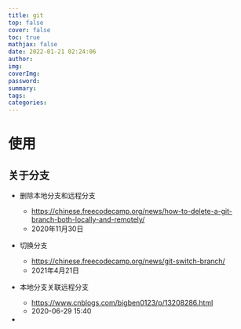 ```yaml
---
title: git
top: false
cover: false
toc: true
mathjax: false
date: 2022-01-21 02:24:06
author:
img:
coverImg:
password:
summary:
tags:
categories:
---
```

# 使用

## 关于分支

- 删除本地分支和远程分支
  - https://chinese.freecodecamp.org/news/how-to-delete-a-git-branch-both-locally-and-remotely/
  - 2020年11月30日
- 切换分支
  - https://chinese.freecodecamp.org/news/git-switch-branch/
  - 2021年4月21日

- 本地分支关联远程分支
  - https://www.cnblogs.com/bigben0123/p/13208286.html
  - 2020-06-29 15:40
- 
